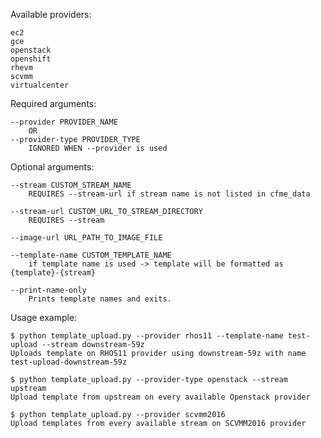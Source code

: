 Available providers:

    ec2
    gce
    openstack
    openshift
    rhevm
    scvmm
    virtualcenter



Required arguments:

    --provider PROVIDER_NAME
        OR
    --provider-type PROVIDER_TYPE
        IGNORED WHEN --provider is used

Optional arguments:

    --stream CUSTOM_STREAM_NAME
        REQUIRES --stream-url if stream name is not listed in cfme_data

    --stream-url CUSTOM_URL_TO_STREAM_DIRECTORY
        REQUIRES --stream

    --image-url URL_PATH_TO_IMAGE_FILE

    --template-name CUSTOM_TEMPLATE_NAME
        if template name is used -> template will be formatted as {template}-{stream}

    --print-name-only
        Prints template names and exits.

Usage example:

    $ python template_upload.py --provider rhos11 --template-name test-upload --stream downstream-59z
    Uploads template on RHOS11 provider using downstream-59z with name test-upload-downstream-59z

    $ python template_upload.py --provider-type openstack --stream upstream
    Upload template from upstream on every available Openstack provider

    $ python template_upload.py --provider scvmm2016
    Upload templates from every available stream on SCVMM2016 provider
